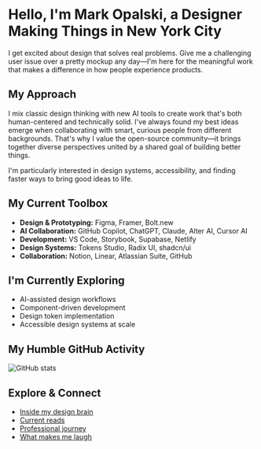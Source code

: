 # Hello, I'm Mark Opalski, a Designer Making Things in New York City

I get excited about design that solves real problems. Give me a challenging user issue over a pretty mockup any day—I'm here for the meaningful work that makes a difference in how people experience products.

## My Approach
I mix classic design thinking with new AI tools to create work that's both human-centered and technically solid. I've always found my best ideas emerge when collaborating with smart, curious people from different backgrounds. That's why I value the open-source community—it brings together diverse perspectives united by a shared goal of building better things.

I'm particularly interested in design systems, accessibility, and finding faster ways to bring good ideas to life.

## My Current Toolbox
- **Design & Prototyping:** Figma, Framer, Bolt.new
- **AI Collaboration:** GitHub Copilot, ChatGPT, Claude, Alter AI, Cursor AI
- **Development:** VS Code, Storybook, Supabase, Netlify
- **Design Systems:** Tokens Studio, Radix UI, shadcn/ui
- **Collaboration:** Notion, Linear, Atlassian Suite, GitHub

## I'm Currently Exploring
- AI-assisted design workflows
- Component-driven development
- Design token implementation
- Accessible design systems at scale

## My Humble GitHub Activity
![GitHub stats](https://github-readme-stats.vercel.app/api?username=markopalski&show_icons=true&theme=radical)

## Explore & Connect
- [Inside my design brain](https://markopalski.substack.com/)  
- [Current reads](https://www.goodreads.com/review/list/4915614?shelf=currently-reading)  
- [Professional journey](https://www.linkedin.com/in/markopalski/)  
- [What makes me laugh](https://giphy.com/montypython)

